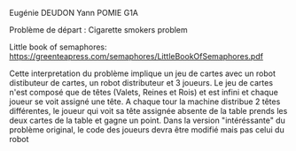 Eugénie DEUDON
Yann POMIE
G1A

Problème de départ : Cigarette smokers problem

Little book of semaphores: https://greenteapress.com/semaphores/LittleBookOfSemaphores.pdf

Cette interpretation du problème implique un jeu de cartes avec un robot distibuteur de cartes, un robot distributeur et 3 joueurs.
Le jeu de cartes n'est composé que de têtes (Valets, Reines et Rois) et est infini et chaque joueur se voit assigné une tête.
A chaque tour la machine distribue 2 têtes différentes, le joueur qui voit sa tête assignée absente de la table prends les deux cartes de la table et gagne un point. 
Dans la version "intéréssante" du problème original, le code des joueurs devra être modifié mais pas celui du robot
